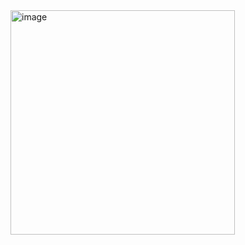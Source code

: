 
<img width="359" alt="image" src="https://github.com/MariaTebaaa/Adyshkin/assets/146437103/7c7e663a-41a1-4e44-9185-65c2a57676ba">
